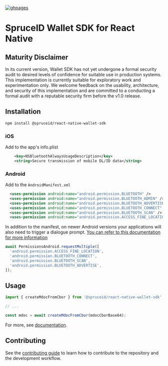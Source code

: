 [![ghpages](https://img.shields.io/badge/docs-passing-green)](https://walletsdkreact.sprucekit.dev/)

# SpruceID Wallet SDK for React Native

## Maturity Disclaimer

In its current version, Wallet SDK has not yet undergone a formal security audit
to desired levels of confidence for suitable use in production systems. This
implementation is currently suitable for exploratory work and experimentation
only. We welcome feedback on the usability, architecture, and security of this
implementation and are committed to a conducting a formal audit with a reputable
security firm before the v1.0 release.

## Installation

```sh
npm install @spruceid/react-native-wallet-sdk
```

### iOS

Add to the app's info.plist

```xml
	<key>NSBluetoothAlwaysUsageDescription</key>
	<string>Secure transmission of mobile DL/ID data</string>
```

### Android

Add to the `AndroidManifest.xml`

```xml
  <uses-permission android:name="android.permission.BLUETOOTH" />
  <uses-permission android:name="android.permission.BLUETOOTH_ADMIN" />
  <uses-permission android:name="android.permission.BLUETOOTH_ADVERTISE" />
  <uses-permission android:name="android.permission.BLUETOOTH_CONNECT" />
  <uses-permission android:name="android.permission.BLUETOOTH_SCAN" />
  <uses-permission android:name="android.permission.ACCESS_FINE_LOCATION" />
```

In addition to the manifest, on newer Android versions your applications will
also need to trigger a dialogue prompt. [You can refer to this documentation for more information](https://reactnative.dev/docs/permissionsandroid)
```js
await PermissionsAndroid.requestMultiple([
  'android.permission.ACCESS_FINE_LOCATION',
  'android.permission.BLUETOOTH_CONNECT',
  'android.permission.BLUETOOTH_SCAN',
  'android.permission.BLUETOOTH_ADVERTISE',
]);
```

## Usage

```js
import { createMdocFromCbor } from '@spruceid/react-native-wallet-sdk';

// ...

const mdoc = await createMdocFromCbor(mdocCborBase64);
```

For more, see [documentation](https://walletsdkreact.sprucekit.dev/).

## Contributing

See the [contributing guide](CONTRIBUTING.md) to learn how to contribute to the repository and the development workflow.

